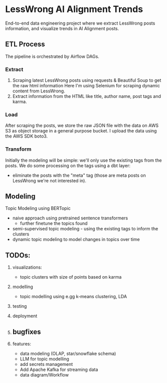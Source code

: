 # LessWrong AI Alignment Trends
End-to-end data engineering project where we extract LessWrong posts information, and visualize trends in AI Alignment posts.

## ETL Process
The pipeline is orchestrated by Airflow DAGs.

### Extract
1. Scraping latest LessWrong posts using requests & Beautiful Soup to get the raw html information
Here I'm using Selenium for scraping dynamic content from LessWrong.
2. Extract information from the HTML like title, author name, post tags and karma.  

### Load
After scraping the posts, we store the raw JSON file with the data on AWS S3 as object storage in a general purpose bucket. 
I upload the data using the AWS SDK boto3.

### Transform
Initially the modeling will be simple: we'll only use the existing tags from the posts.
We do some processing on the tags using a dbt layer:
- eliminate the posts with the "meta" tag (those are meta posts on LessWrong we're not interested in).

## Modeling
Topic Modeling using BERTopic
- naive approach using pretrained sentence transformers 
    - further finetune the topics found
- semi-supervised topic modeling - using the existing tags to inform the clusters 
- dynamic topic modeling to model changes in topics over time 



## TODOs:
1. visualizations:
    - topic clusters with size of points based on karma
2. modelling
    - topic modelling using e.gg k-means clustering, LDA 
3. testing
4. deployment


3. bugfixes 
    - 
4. features:
    - data modeling (OLAP, star/snowflake schema)
    - LLM for topic modelling
    - add secrets management
    - Add Apache Kafka for streaming data
    - data diagram/Workflow

